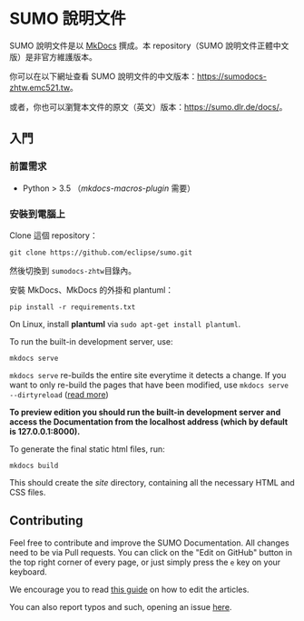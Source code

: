 # SUMO 說明文件

SUMO 說明文件是以 [MkDocs](https://www.mkdocs.org/) 撰成。本 repository（SUMO 說明文件正體中文版）是非官方維護版本。

你可以在以下網址查看 SUMO 說明文件的中文版本：<https://sumodocs-zhtw.emc521.tw>。

或者，你也可以瀏覽本文件的原文（英文）版本：<https://sumo.dlr.de/docs/>。

## 入門

### 前置需求

- Python > 3.5 （*mkdocs-macros-plugin* 需要）

### 安裝到電腦上

Clone 這個 repository：

```
git clone https://github.com/eclipse/sumo.git
```

然後切換到 `sumodocs-zhtw`目錄內。

安裝 MkDocs、MkDocs 的外掛和 plantuml：

```
pip install -r requirements.txt
```

On Linux, install **plantuml** via `sudo apt-get install plantuml`.

To run the built-in development server, use:

```
mkdocs serve
```

`mkdocs serve` re-builds the entire site everytime it detects a change. If you want to only re-build the pages that have been modified, use `mkdocs serve --dirtyreload` ([read more](https://www.mkdocs.org/about/release-notes/#support-for-dirty-builds-990))

**To preview edition you should run the built-in development server and access the Documentation from the localhost address (which by default is 127.0.0.1:8000).**

To generate the final static html files, run:

```
mkdocs build
```

This should create the *site* directory, containing all the necessary HTML and CSS files.

## Contributing

Feel free to contribute and improve the SUMO Documentation. All changes need to be via Pull requests.
You can click on the "Edit on GitHub" button in the top right corner of every page, or just simply press the `e` key on your keyboard.

We encourage you to read [this guide](https://sumo.dlr.de/docs/Editing_Articles.html) on how to edit the articles.

You can also report typos and such, opening an issue [here](https://github.com/eclipse/sumo/issues).